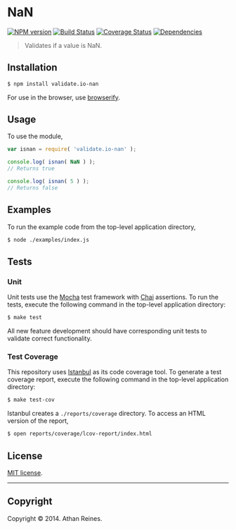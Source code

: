 NaN
===
[![NPM version][npm-image]][npm-url] [![Build Status][travis-image]][travis-url] [![Coverage Status][coveralls-image]][coveralls-url] [![Dependencies][dependencies-image]][dependencies-url]

> Validates if a value is NaN.


## Installation

``` bash
$ npm install validate.io-nan
```

For use in the browser, use [browserify](https://github.com/substack/node-browserify).


## Usage

To use the module,

``` javascript
var isnan = require( 'validate.io-nan' );

console.log( isnan( NaN ) );
// Returns true

console.log( isnan( 5 ) );
// Returns false
```


## Examples

To run the example code from the top-level application directory,

``` bash
$ node ./examples/index.js
```


## Tests

### Unit

Unit tests use the [Mocha](http://visionmedia.github.io/mocha) test framework with [Chai](http://chaijs.com) assertions. To run the tests, execute the following command in the top-level application directory:

``` bash
$ make test
```

All new feature development should have corresponding unit tests to validate correct functionality.


### Test Coverage

This repository uses [Istanbul](https://github.com/gotwarlost/istanbul) as its code coverage tool. To generate a test coverage report, execute the following command in the top-level application directory:

``` bash
$ make test-cov
```

Istanbul creates a `./reports/coverage` directory. To access an HTML version of the report,

``` bash
$ open reports/coverage/lcov-report/index.html
```


## License

[MIT license](http://opensource.org/licenses/MIT). 


---
## Copyright

Copyright &copy; 2014. Athan Reines.


[npm-image]: http://img.shields.io/npm/v/validate.io-nan.svg
[npm-url]: https://npmjs.org/package/validate.io-nan

[travis-image]: http://img.shields.io/travis/validate-io/nan/master.svg
[travis-url]: https://travis-ci.org/validate-io/nan

[coveralls-image]: https://img.shields.io/coveralls/validate-io/nan/master.svg
[coveralls-url]: https://coveralls.io/r/validate-io/nan?branch=master

[dependencies-image]: http://img.shields.io/david/validate-io/nan.svg
[dependencies-url]: https://david-dm.org/validate-io/nan

[dev-dependencies-image]: http://img.shields.io/david/dev/validate-io/nan.svg
[dev-dependencies-url]: https://david-dm.org/dev/validate-io/nan

[github-issues-image]: http://img.shields.io/github/issues/validate-io/nan.svg
[github-issues-url]: https://github.com/validate-io/nan/issues